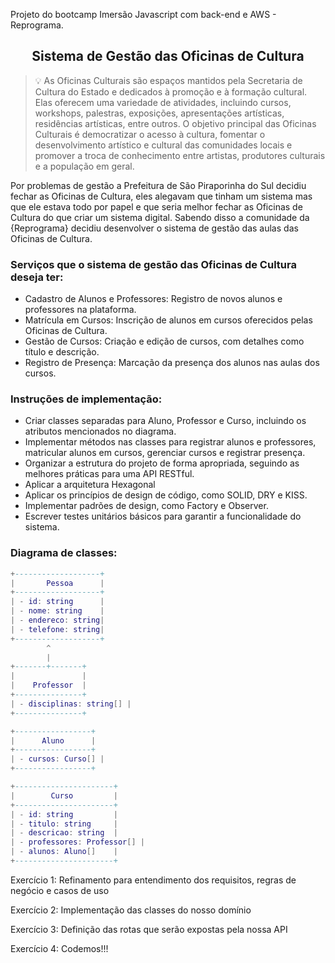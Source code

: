 Projeto do bootcamp Imersão Javascript com back-end e AWS - Reprograma.

<h2 align=center>Sistema de Gestão das Oficinas de Cultura </h2>

> 💡 As Oficinas Culturais são espaços mantidos pela Secretaria de Cultura do Estado e dedicados à promoção e à formação cultural. Elas oferecem uma variedade de atividades, incluindo cursos, workshops, palestras, exposições, apresentações artísticas, residências artísticas, entre outros. O objetivo principal das Oficinas Culturais é democratizar o acesso à cultura, fomentar o desenvolvimento artístico e cultural das comunidades locais e promover a troca de conhecimento entre artistas, produtores culturais e a população em geral.

Por problemas de gestão a Prefeitura de São Piraporinha do Sul decidiu fechar as Oficinas de Cultura, eles alegavam que tinham um sistema mas que ele estava todo por papel e que seria melhor fechar as Oficinas de Cultura do que criar um sistema digital.
Sabendo disso a comunidade da {Reprograma} decidiu desenvolver o sistema de gestão das aulas das Oficinas de Cultura.

### Serviços que o sistema de gestão das Oficinas de Cultura deseja ter:

- Cadastro de Alunos e Professores: Registro de novos alunos e professores na plataforma.
- Matrícula em Cursos: Inscrição de alunos em cursos oferecidos pelas Oficinas de Cultura.
- Gestão de Cursos: Criação e edição de cursos, com detalhes como título e descrição.
- Registro de Presença: Marcação da presença dos alunos nas aulas dos cursos.

### Instruções de implementação:

- Criar classes separadas para Aluno, Professor e Curso, incluindo os atributos mencionados no diagrama.
- Implementar métodos nas classes para registrar alunos e professores, matricular alunos em cursos, gerenciar cursos e registrar presença.
- Organizar a estrutura do projeto de forma apropriada, seguindo as melhores práticas para uma API RESTful.
- Aplicar a arquitetura Hexagonal
- Aplicar os princípios de design de código, como SOLID, DRY e KISS.
- Implementar padrões de design, como Factory e Observer.
- Escrever testes unitários básicos para garantir a funcionalidade do sistema.

### Diagrama de classes:

```lua
+-------------------+
|       Pessoa      |
+-------------------+
| - id: string      |
| - nome: string    |
| - endereco: string|
| - telefone: string|
+-------------------+
        ^
        |
+-------+-------+
|               |
|    Professor  |
+---------------+
| - disciplinas: string[] |
+---------------+

+-----------------+
|      Aluno      |
+-----------------+
| - cursos: Curso[] |
+-----------------+

+----------------------+
|        Curso         |
+----------------------+
| - id: string         |
| - titulo: string     |
| - descricao: string  |
| - professores: Professor[] |
| - alunos: Aluno[]    |
+----------------------+
```

Exercício 1: Refinamento para entendimento dos requisitos, regras de negócio e casos de uso

Exercício 2: Implementação das classes do nosso domínio

Exercício 3: Definição das rotas que serão expostas pela nossa API

Exercício 4: Codemos!!!
